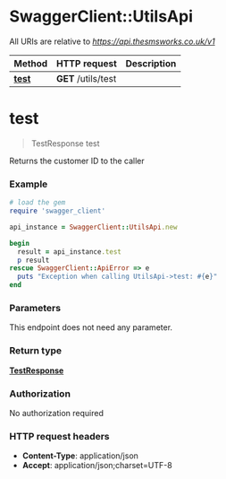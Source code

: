 # SwaggerClient::UtilsApi

All URIs are relative to *https://api.thesmsworks.co.uk/v1*

Method | HTTP request | Description
------------- | ------------- | -------------
[**test**](UtilsApi.md#test) | **GET** /utils/test | 


# **test**
> TestResponse test



Returns the customer ID to the caller

### Example
```ruby
# load the gem
require 'swagger_client'

api_instance = SwaggerClient::UtilsApi.new

begin
  result = api_instance.test
  p result
rescue SwaggerClient::ApiError => e
  puts "Exception when calling UtilsApi->test: #{e}"
end
```

### Parameters
This endpoint does not need any parameter.

### Return type

[**TestResponse**](TestResponse.md)

### Authorization

No authorization required

### HTTP request headers

 - **Content-Type**: application/json
 - **Accept**: application/json;charset=UTF-8



